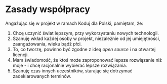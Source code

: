 # Zasady współpracy

Angażując się w projekt w ramach Koduj dla Polski, pamiętam, że:
1. Chcę uczynić świat lepszym, przy wykorzystaniu nowych technologii.
2. Szanuję wkład każdej osoby w projekt, niezależnie od jej umiejętności, zaangażowania, wieku bądź płci.
3. To, co tworzę, powinno być zgodne z ideą _open source_ i na otwartej licencji.
4. Mam świadomość, że ktoś może zaproponować lepsze rozwiązanie niż moje - i chcę racjonalnie wybierać lepsze rozwiązania.
5. Szanuję czas innych uczestników, starając się dotrzymać zadeklarowanych terminów.
